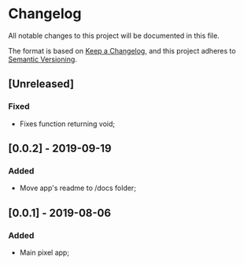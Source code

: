 # Changelog
All notable changes to this project will be documented in this file.

The format is based on [Keep a Changelog](https://keepachangelog.com/en/1.0.0/),
and this project adheres to [Semantic Versioning](https://semver.org/spec/v2.0.0.html).

## [Unreleased]

### Fixed
- Fixes function returning void;

## [0.0.2] - 2019-09-19
### Added
- Move app's readme to /docs folder;

## [0.0.1] - 2019-08-06
### Added
- Main pixel app;

